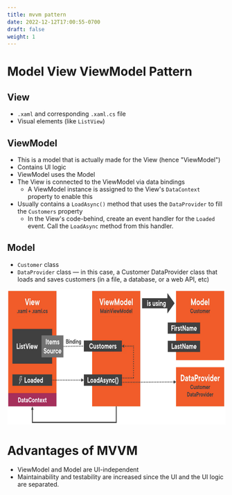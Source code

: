 ```yaml
---
title: mvvm pattern
date: 2022-12-12T17:00:55-0700
draft: false
weight: 1
---
```

# Model View ViewModel Pattern
## View
- `.xaml` and corresponding `.xaml.cs` file
- Visual elements (like `ListView`)

## ViewModel
- This is a model that is actually made for the View (hence "ViewModel")
- Contains UI logic
- ViewModel uses the Model
- The View is connected to the ViewModel via data bindings
  - A ViewModel instance is assigned to the View's `DataContext` property to enable this
- Usually contains a `LoadAsync()` method that uses the `DataProvider` to fill the `Customers` property
  - In the View's code-behind, create an event handler for the `Loaded` event. Call the `LoadAsync` method from this handler.

## Model
- `Customer` class
- `DataProvider` class — in this case, a Customer DataProvider class that loads and saves customers (in a file, a database, or a web API, etc)  

<img alt="" src="XAML_MVVM-Pattern-image1.png" style="width:7.41667in;height:3.26667in" />  

# Advantages of MVVM
- ViewModel and Model are UI-independent
- Maintainability and testability are increased since the UI and the UI logic are separated.
